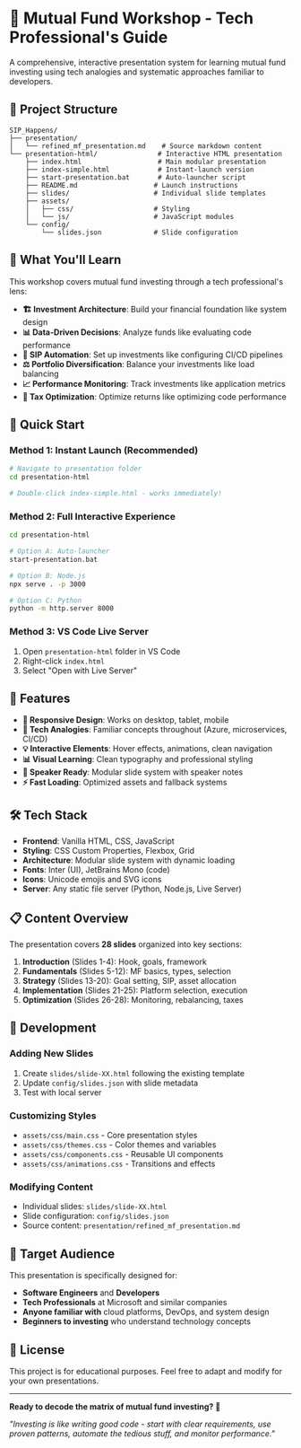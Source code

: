 # 🚀 Mutual Fund Workshop - Tech Professional's Guide

A comprehensive, interactive presentation system for learning mutual fund investing using tech analogies and systematic approaches familiar to developers.

## 📁 Project Structure

```
SIP_Happens/
├── presentation/
│   └── refined_mf_presentation.md    # Source markdown content
└── presentation-html/               # Interactive HTML presentation
    ├── index.html                   # Main modular presentation
    ├── index-simple.html            # Instant-launch version
    ├── start-presentation.bat       # Auto-launcher script
    ├── README.md                   # Launch instructions
    ├── slides/                     # Individual slide templates
    ├── assets/
    │   ├── css/                    # Styling
    │   └── js/                     # JavaScript modules
    └── config/
        └── slides.json             # Slide configuration
```

## 🎯 What You'll Learn

This workshop covers mutual fund investing through a tech professional's lens:

- **🏗️ Investment Architecture**: Build your financial foundation like system design
- **📊 Data-Driven Decisions**: Analyze funds like evaluating code performance
- **🤖 SIP Automation**: Set up investments like configuring CI/CD pipelines
- **⚖️ Portfolio Diversification**: Balance your investments like load balancing
- **📈 Performance Monitoring**: Track investments like application metrics
- **🔧 Tax Optimization**: Optimize returns like optimizing code performance

## 🚀 Quick Start

### Method 1: Instant Launch (Recommended)
```bash
# Navigate to presentation folder
cd presentation-html

# Double-click index-simple.html - works immediately!
```

### Method 2: Full Interactive Experience
```bash
cd presentation-html

# Option A: Auto-launcher
start-presentation.bat

# Option B: Node.js
npx serve . -p 3000

# Option C: Python
python -m http.server 8000
```

### Method 3: VS Code Live Server
1. Open `presentation-html` folder in VS Code
2. Right-click `index.html`
3. Select "Open with Live Server"

## 🎨 Features

- **📱 Responsive Design**: Works on desktop, tablet, mobile
- **🎯 Tech Analogies**: Familiar concepts throughout (Azure, microservices, CI/CD)
- **💡 Interactive Elements**: Hover effects, animations, clean navigation
- **📊 Visual Learning**: Clean typography and professional styling
- **🎪 Speaker Ready**: Modular slide system with speaker notes
- **⚡ Fast Loading**: Optimized assets and fallback systems

## 🛠️ Tech Stack

- **Frontend**: Vanilla HTML, CSS, JavaScript
- **Styling**: CSS Custom Properties, Flexbox, Grid
- **Architecture**: Modular slide system with dynamic loading
- **Fonts**: Inter (UI), JetBrains Mono (code)
- **Icons**: Unicode emojis and SVG icons
- **Server**: Any static file server (Python, Node.js, Live Server)

## 📋 Content Overview

The presentation covers **28 slides** organized into key sections:

1. **Introduction** (Slides 1-4): Hook, goals, framework
2. **Fundamentals** (Slides 5-12): MF basics, types, selection
3. **Strategy** (Slides 13-20): Goal setting, SIP, asset allocation
4. **Implementation** (Slides 21-25): Platform selection, execution
5. **Optimization** (Slides 26-28): Monitoring, rebalancing, taxes

## 🔧 Development

### Adding New Slides
1. Create `slides/slide-XX.html` following the existing template
2. Update `config/slides.json` with slide metadata
3. Test with local server

### Customizing Styles
- `assets/css/main.css` - Core presentation styles
- `assets/css/themes.css` - Color themes and variables
- `assets/css/components.css` - Reusable UI components
- `assets/css/animations.css` - Transitions and effects

### Modifying Content
- Individual slides: `slides/slide-XX.html`
- Slide configuration: `config/slides.json`
- Source content: `presentation/refined_mf_presentation.md`

## 🎯 Target Audience

This presentation is specifically designed for:
- **Software Engineers** and **Developers**
- **Tech Professionals** at Microsoft and similar companies
- **Anyone familiar with** cloud platforms, DevOps, and system design
- **Beginners to investing** who understand technology concepts

## 📝 License

This project is for educational purposes. Feel free to adapt and modify for your own presentations.

---

**Ready to decode the matrix of mutual fund investing? 🚀**

*"Investing is like writing good code - start with clear requirements, use proven patterns, automate the tedious stuff, and monitor performance."*
